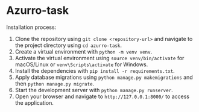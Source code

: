 # Azurro-task

Installation process:

1. Clone the repository using `git clone <repository-url>` and navigate to the project directory using `cd azurro-task`.  
2. Create a virtual environment with `python -m venv venv`.  
3. Activate the virtual environment using `source venv/bin/activate` for macOS/Linux or `venv\Scripts\activate` for Windows.  
4. Install the dependencies with `pip install -r requirements.txt`.  
5. Apply database migrations using `python manage.py makemigrations` and then `python manage.py migrate`.  
6. Start the development server with `python manage.py runserver`.  
7. Open your browser and navigate to `http://127.0.0.1:8000/` to access the application.  
